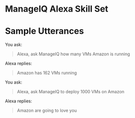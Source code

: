 # ManageIQ Alexa Skill Set

# Sample Utterances

You ask:
> Alexa, ask ManageIQ how many VMs Amazon is running

Alexa replies:
> Amazon has 162 VMs running

You ask:
> Alexa, ask ManageIQ to deploy 1000 VMs on Amazon

Alexa replies:
> Amazon are going to love you
